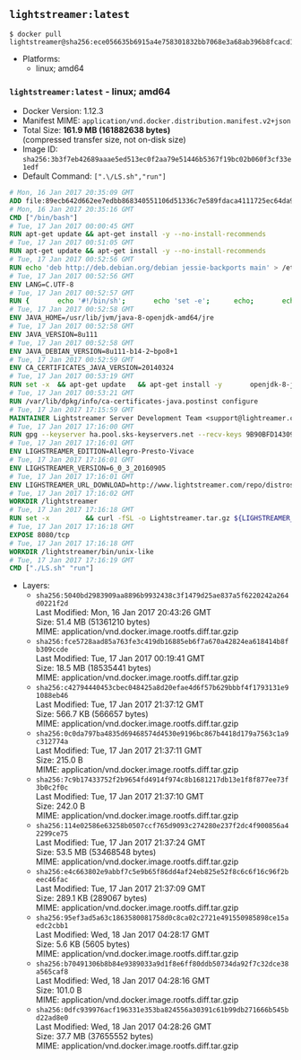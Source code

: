 ## `lightstreamer:latest`

```console
$ docker pull lightstreamer@sha256:ece056635b6915a4e758301832bb7068e3a68ab396b8fcacd13558b2f3272933
```

-	Platforms:
	-	linux; amd64

### `lightstreamer:latest` - linux; amd64

-	Docker Version: 1.12.3
-	Manifest MIME: `application/vnd.docker.distribution.manifest.v2+json`
-	Total Size: **161.9 MB (161882638 bytes)**  
	(compressed transfer size, not on-disk size)
-	Image ID: `sha256:3b3f7eb42689aaae5ed513ec0f2aa79e51446b5367f19bc02b060f3cf33e1edf`
-	Default Command: `[".\/LS.sh","run"]`

```dockerfile
# Mon, 16 Jan 2017 20:35:09 GMT
ADD file:89ecb642d662ee7edbb868340551106d51336c7e589fdaca4111725ec64da957 in / 
# Mon, 16 Jan 2017 20:35:16 GMT
CMD ["/bin/bash"]
# Tue, 17 Jan 2017 00:00:45 GMT
RUN apt-get update && apt-get install -y --no-install-recommends 		ca-certificates 		curl 		wget 	&& rm -rf /var/lib/apt/lists/*
# Tue, 17 Jan 2017 00:51:05 GMT
RUN apt-get update && apt-get install -y --no-install-recommends 		bzip2 		unzip 		xz-utils 	&& rm -rf /var/lib/apt/lists/*
# Tue, 17 Jan 2017 00:52:56 GMT
RUN echo 'deb http://deb.debian.org/debian jessie-backports main' > /etc/apt/sources.list.d/jessie-backports.list
# Tue, 17 Jan 2017 00:52:56 GMT
ENV LANG=C.UTF-8
# Tue, 17 Jan 2017 00:52:57 GMT
RUN { 		echo '#!/bin/sh'; 		echo 'set -e'; 		echo; 		echo 'dirname "$(dirname "$(readlink -f "$(which javac || which java)")")"'; 	} > /usr/local/bin/docker-java-home 	&& chmod +x /usr/local/bin/docker-java-home
# Tue, 17 Jan 2017 00:52:58 GMT
ENV JAVA_HOME=/usr/lib/jvm/java-8-openjdk-amd64/jre
# Tue, 17 Jan 2017 00:52:58 GMT
ENV JAVA_VERSION=8u111
# Tue, 17 Jan 2017 00:52:58 GMT
ENV JAVA_DEBIAN_VERSION=8u111-b14-2~bpo8+1
# Tue, 17 Jan 2017 00:52:59 GMT
ENV CA_CERTIFICATES_JAVA_VERSION=20140324
# Tue, 17 Jan 2017 00:53:19 GMT
RUN set -x 	&& apt-get update 	&& apt-get install -y 		openjdk-8-jre-headless="$JAVA_DEBIAN_VERSION" 		ca-certificates-java="$CA_CERTIFICATES_JAVA_VERSION" 	&& rm -rf /var/lib/apt/lists/* 	&& [ "$JAVA_HOME" = "$(docker-java-home)" ]
# Tue, 17 Jan 2017 00:53:21 GMT
RUN /var/lib/dpkg/info/ca-certificates-java.postinst configure
# Tue, 17 Jan 2017 17:15:59 GMT
MAINTAINER Lightstreamer Server Development Team <support@lightreamer.com>
# Tue, 17 Jan 2017 17:16:00 GMT
RUN gpg --keyserver ha.pool.sks-keyservers.net --recv-keys 9B90BFD14309C7DA5EF58D7D4A8C08966F29B4D2
# Tue, 17 Jan 2017 17:16:01 GMT
ENV LIGHSTREAMER_EDITION=Allegro-Presto-Vivace
# Tue, 17 Jan 2017 17:16:01 GMT
ENV LIGHSTREAMER_VERSION=6_0_3_20160905
# Tue, 17 Jan 2017 17:16:01 GMT
ENV LIGHSTREAMER_URL_DOWNLOAD=http://www.lightstreamer.com/repo/distros/Lightstreamer_Allegro-Presto-Vivace_6_0_3_20160905.tar.gz
# Tue, 17 Jan 2017 17:16:02 GMT
WORKDIR /lightstreamer
# Tue, 17 Jan 2017 17:16:18 GMT
RUN set -x         && curl -fSL -o Lightstreamer.tar.gz ${LIGHSTREAMER_URL_DOWNLOAD}         && curl -fSL -o Lightstreamer.tar.gz.asc ${LIGHSTREAMER_URL_DOWNLOAD}.asc         && gpg --batch --verify Lightstreamer.tar.gz.asc Lightstreamer.tar.gz         && tar -xvf Lightstreamer.tar.gz --strip-components=1         && rm Lightstreamer.tar.gz Lightstreamer.tar.gz.asc         && sed -i -- 's/\/usr\/jdk1.8.0/$JAVA_HOME/' bin/unix-like/LS.sh         && sed -i -e '123,$s/<appender-ref ref="LSDailyRolling" \/>/<appender-ref ref="LSConsole" \/>/'                   -e '/<appender-ref ref="LSDailyRolling" \/>/ d' conf/lightstreamer_log_conf.xml
# Tue, 17 Jan 2017 17:16:18 GMT
EXPOSE 8080/tcp
# Tue, 17 Jan 2017 17:16:18 GMT
WORKDIR /lightstreamer/bin/unix-like
# Tue, 17 Jan 2017 17:16:19 GMT
CMD ["./LS.sh" "run"]
```

-	Layers:
	-	`sha256:5040bd2983909aa8896b9932438c3f1479d25ae837a5f6220242a264d0221f2d`  
		Last Modified: Mon, 16 Jan 2017 20:43:26 GMT  
		Size: 51.4 MB (51361210 bytes)  
		MIME: application/vnd.docker.image.rootfs.diff.tar.gzip
	-	`sha256:fce5728aad85a763fe3c419db16885eb6f7a670a42824ea618414b8fb309ccde`  
		Last Modified: Tue, 17 Jan 2017 00:19:41 GMT  
		Size: 18.5 MB (18535441 bytes)  
		MIME: application/vnd.docker.image.rootfs.diff.tar.gzip
	-	`sha256:c42794440453cbec048425a8d20efae4d6f57b629bbbf4f1793131e91088eb46`  
		Last Modified: Tue, 17 Jan 2017 21:37:12 GMT  
		Size: 566.7 KB (566657 bytes)  
		MIME: application/vnd.docker.image.rootfs.diff.tar.gzip
	-	`sha256:0c0da797ba4835d69468574d4530e9196bc867b4418d179a7563c1a9c312774a`  
		Last Modified: Tue, 17 Jan 2017 21:37:11 GMT  
		Size: 215.0 B  
		MIME: application/vnd.docker.image.rootfs.diff.tar.gzip
	-	`sha256:7c9b17433752f2b9654fd4914f974c8b1681217db13e1f8f877ee73f3b0c2f0c`  
		Last Modified: Tue, 17 Jan 2017 21:37:10 GMT  
		Size: 242.0 B  
		MIME: application/vnd.docker.image.rootfs.diff.tar.gzip
	-	`sha256:114e02586e63258b0507ccf765d9093c274280e237f2dc4f900856a42299ce75`  
		Last Modified: Tue, 17 Jan 2017 21:37:24 GMT  
		Size: 53.5 MB (53468548 bytes)  
		MIME: application/vnd.docker.image.rootfs.diff.tar.gzip
	-	`sha256:e4c663802e9abbf7c5e9b65f86dd4af24eb825e52f8c6c6f16c96f2beec46fac`  
		Last Modified: Tue, 17 Jan 2017 21:37:09 GMT  
		Size: 289.1 KB (289067 bytes)  
		MIME: application/vnd.docker.image.rootfs.diff.tar.gzip
	-	`sha256:95ef3ad5a63c1863580081758d0c8ca02c2721e491550985898ce15aedc2cbb1`  
		Last Modified: Wed, 18 Jan 2017 04:28:17 GMT  
		Size: 5.6 KB (5605 bytes)  
		MIME: application/vnd.docker.image.rootfs.diff.tar.gzip
	-	`sha256:b70491306b8b84e9389033a9d1f8e6ff80ddb50734da92f7c32dce38a565caf8`  
		Last Modified: Wed, 18 Jan 2017 04:28:16 GMT  
		Size: 101.0 B  
		MIME: application/vnd.docker.image.rootfs.diff.tar.gzip
	-	`sha256:0dfc939976acf196331e353ba824556a30391c61b99db271666b545bd22ad8e0`  
		Last Modified: Wed, 18 Jan 2017 04:28:26 GMT  
		Size: 37.7 MB (37655552 bytes)  
		MIME: application/vnd.docker.image.rootfs.diff.tar.gzip
